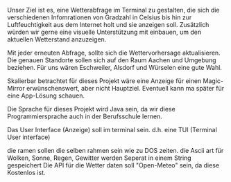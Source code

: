 Unser Ziel ist es, eine Wetterabfrage im Terminal zu gestalten,
die sich die verschiedenen Infomrationen von Gradzahl in Celsius
bis hin zur Luftfeuchtigkeit aus dem Internet holt und sie anzeigen
soll. Zusätzlich würden wir gerne eine visuelle Unterstützung mit
einbauen, um den aktuellen Wetterstand anzuzeigen.

Mit jeder erneuten Abfrage, sollte sich die Wettervorhersage
aktualisieren. Die genauen Standorte sollen sich auf den Raum 
Aachen und Umgebung beziehen. Für uns wären Eschweiler, Alsdorf
und Würselen eine gute Wahl.

Skalierbar betrachtet für dieses Projekt wäre eine Anzeige für
einen Magic-Mirror erwünschenswert, aber nicht Hauptziel.
Eventuell kann ma später für eine App-Lösung schauen.

Die Sprache für dieses Projekt wird Java sein, da wir diese
Programmiersprache auch in der Berufsschule lernen.

Das User Interface (Anzeige) soll im terminal sein. d.h. eine TUI (Terminal User interface)

die ramen sollen die selben rahmen sein wie zu DOS zeiten. 
die Ascii art für Wolken, Sonne, Regen, Gewitter werden Seperat in einem String gespeichert
Die API für die Wetter daten soll "Open-Meteo" sein, da diese Kostenlos ist.